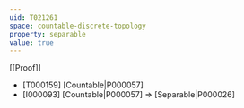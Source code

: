 ```yaml
---
uid: T021261
space: countable-discrete-topology
property: separable
value: true
---
```

[[Proof]]

* [T000159] [Countable|P000057]
* [I000093] [Countable|P000057] => [Separable|P000026]

